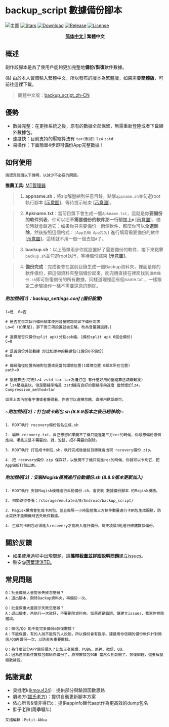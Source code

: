 # backup_script 數據備份腳本
![主圖](https://github.com/Petit-Abba/backup_script_zh-CN/blob/06e06a015a1f672be52d980cb77ec0fd8dc4087d/File/mmexport1631297554615.png)
[![Stars](https://img.shields.io/github/stars/YAWAsau/backup_script?label=stars)](https://github.com/YAWAsau)
[![Download](https://img.shields.io/github/downloads/YAWAsau/backup_script/total)](https://github.com/YAWAsau/backup_script/releases)
[![Release](https://img.shields.io/github/v/release/YAWAsau/backup_script?label=release)](https://github.com/YAWAsau/backup_script/releases/latest)
[![License](https://img.shields.io/github/license/YAWAsau/backup_script?label=License)](https://choosealicense.com/licenses/gpl-3.0)

<div align="center">
    <span style="font-weight: bold"> <a href=README.md> 简体中文 </a> | 繁體中文 </span>
</div>

## 概述
  創作該腳本是為了使用戶能夠更加完整地**備份/恢復**軟件數據。

  (&) 由於本人習慣輸入繁體中文，所以發布的版本為繁體版，如果需要**簡體版**，可前往這裡下載。
  > 簡體中文版：[backup_script_zh-CN](https://github.com/Petit-Abba/backup_script_zh-CN)

## 優勢
   - 數據完整：在更換系統之後，原有的數據全部保留，無需重新登陸或者下載額外數據包。
   - 速度快：目前支持的壓縮算法有 `tar(默認)` `lz4` `zstd`
   - 易操作：下面簡單4步即可備份App完整數據！

## 如何使用
  `請認真閱讀以下說明，以減少不必要的問題。`

  **推薦工具**: [MT管理器](https://www.coolapk.com/apk/bin.mt.plus)

  > 1. __appname.sh__：將zip解壓縮到任意目錄，點擊`appname.sh`並勾選root執行腳本 [[示意圖]](https://github.com/Petit-Abba/backup_script_zh-CN//raw/main/File/Picture/1.png)，等待提示結束 [[示意圖]](https://github.com/Petit-Abba/backup_script_zh-CN//raw/main/File/Picture/2.png)。

  > 2. __Apkname.txt__：當前目錄下會生成一個`Apkname.txt`，這就是你**要備份的軟件列表**，你可以把**不需要備份的軟件那一行前加上`#`** [[示意圖]](https://github.com/Petit-Abba/backup_script_zh-CN//raw/main/File/Picture/3.png)，備份時就會跳過它；如果你只需要備份一兩個軟件，那麼你可以**全選刪除**，然後按照這個格式：`[App名稱 App包名]` 進行填寫需要備份的軟件 [[示意圖]](https://github.com/Petit-Abba/backup_script_zh-CN//raw/main/File/Picture/4.png)，這樣就不用一個一個去加`#`了。

  > 3. __backup.sh__：以上簡單兩步你就設置好了需要備份的軟件，接下來點擊`backup.sh`並勾選root執行，等待備份結束 [[示意圖]](https://github.com/Petit-Abba/backup_script_zh-CN//raw/main/File/Picture/5.png)。

  > 4. __備份完成__：完成後會在當前目錄生成一個Backup資料夾，裡面是你的軟件備份，把這個資料夾整個備份起來，刷完機直接在裡面找到`還原備份.sh`即可恢復備份的所有數據，同樣道理裡面有個name.txt ，一樣跟第二步驟操作一樣不需要還原的刪除。

##### 附加說明[1]：backup_settings.conf (備份設置)
  ```
  1=是  0=否 

  # 是否在每次執行備份腳本使用音量鍵詢問如下備份需求
  Lo=0 (如果是1，那下面三項設置就被忽略，改為音量鍵選擇。)

  # 選擇是否只備份split apk(分割apk檔，1備份split apk 0混合備份)
  C=0

  # 是否備份外部數據 即比如原神的數據包(1備份0不備份)
  B=0

  # 備份路徑位置為絕對位置或是當前環境位置(1環境位置 0腳本所在位置)
  path=0

  # 壓縮算法(可用lz4 zstd tar tar為僅打包 有什麼好用的壓縮算法請聯繫我)
  # lz4壓縮最快，但是壓縮率略差 zstd擁有良好的壓縮率與速度 當然慢於lz4。
  Compression_method=tar
  ```
  `如果上面內容看不懂或者懶得看，你也可以選擇忽略，直接用默認即可。`

##### ~附加說明[2]：打包成卡刷包.sh (8.8.9版本之後已經移除)~
  ```
  1. ROOT執行 recovery備份包名生成.sh

  2. 編輯 recovery.txt，自己想想如果開不了機只能進第三方rec的時候，你最想備份哪個應用，哪些又是不需要的，對，沒錯，把不需要的刪除。

  3. ROOT執行 打包成卡刷包.sh，執行完成後當前目錄就會出現 recovery備份.zip。

  4. 把 recovery備份.zip 保存好，以後開不了機只能進rec的時候，你就可以卡刷它，把App備份打包出來。
  ```

##### 附加說明[3]：安裝Magisk模塊進行自動備份.sh (8.8.9版本更新加入)
  ```
  1. ROOT執行 安裝Magisk模塊進行自動備份.sh，會安裝 數據備份腳本 的Magisk模塊。

  2. 相關路徑查看：/storage/emulated/0/Android/backup_script/

  3. Magisk模塊會生成卡刷包，並且每隔一小時監控第三方軟件數量進行卡刷包生成服務，防止突然不能開機時丟失軟件數據。

  4. 生成的卡刷包必須進入recovery才能刷入進行備份，每天凌晨3點進行總體數據備份。
  ```

## 關於反饋
  - 如果使用過程中出現問題，請**攜帶截圖並詳細說明問題**建立[issues](https://github.com/YAWAsau/backup_script/issues)。
  - 酷安@[落葉淒涼TEL](http://www.coolapk.com/u/2277637)

## 常見問題
  ```
  Q：批量備份大量提示失敗怎麼辦？
  A：退出腳本，刪除Backup資料夾，再備份一次。

  Q：批量恢復大量提示失敗怎麼辦？
  A：退出腳本，再執行一次就好，不要刪除資料夾。如果還是錯誤，請建立issues，我幫你排除錯誤。

  Q：微信/QQ 能不能完美備份&恢復數據？
  A：不能保證，有的人說不能有的人說能，所以備份會有提示。建議用你信賴的備份軟件針對微信/QQ再備份一次，以防丟失重要數據。

  Q：為什麼部分APP備份很久？比如王者榮耀、PUBG、原神、微信、QQ。
  A：因為連同軟件數據包都給你備份了，原神數據包9GB 當然久到裂開了，恢復同理，還要解壓縮數據包。
  ```

## 銘謝貢獻
  - 臭批老k([kmou424](https://github.com/kmou424))：提供部分與驗證函數思路
  - 屑老方([雄氏老方](http://www.coolapk.com/u/665894))：提供自動更新腳本方案
  - 依心所言&情非得已c：提供appinfo替代aapt作為更高效的dump包名
  - 胖子老陳(雨季騷年)

  `文檔編輯：Petit-Abba`
